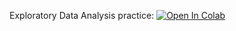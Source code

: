 Exploratory Data Analysis practice:
[![Open In Colab](https://colab.research.google.com/assets/colab-badge.svg)](https://colab.research.google.com/github/neychev/harbour_ml2020/blob/master/day05_Trees_and_Ensembles/05_complete_EDA.ipynb)